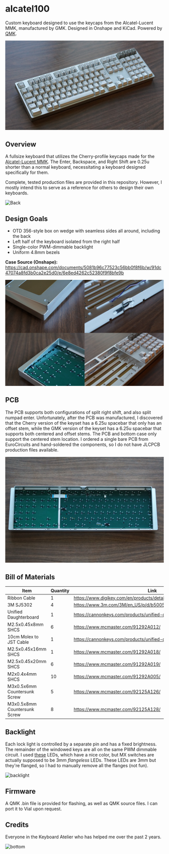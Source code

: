 # alcatel100

Custom keyboard designed to use the keycaps from the Alcatel-Lucent MMK, manufactured by GMK.
Designed in Onshape and KiCad.
Powered by [QMK](https://github.com/qmk/qmk_firmware).

![Front](https://github.com/nearestexit/alcatel100/blob/main/Pictures/Front.JPG)


## Overview
A fullsize keyboard that utilizes the Cherry-profile keycaps made for the [Alcatel-Lucent MMK](https://deskthority.net/viewtopic.php?t=23887).
The Enter, Backspace, and Right Shift are 0.25u shorter than a normal keyboard, necessitating a keyboard designed specifically for them.

Complete, tested production files are provided in this repository. However, I mostly intend this to serve as a reference for others to design their own keyboards.

![Back](https://github.com/nearestexit/alcatel100/blob/main/Pictures/back.JPG)

## Design Goals
- OTD 356-style box on wedge with seamless sides all around, including the back
- Left half of the keyboard isolated from the right half
- Single-color PWM-dimmable backlight
- Uniform 4.8mm bezels

**Case Source (Onshape):** https://cad.onshape.com/documents/5081b96c77523c56bb0f8f6b/w/91dc47074a8fd3b0ca2e25d0/e/6e8ed4262c52380f9f8bfe9b

![Combo](https://github.com/nearestexit/alcatel100/blob/main/Pictures/combo.png)

## PCB
The PCB supports both configurations of split right shift, and also split numpad enter. Unfortunately, after the PCB was manufactured, I discovered that the Cherry version of the keyset has a 6.25u spacebar that only has an offset stem, while the GMK version of the keyset has a 6.25u spacebar that supports both centered and offset stems. The PCB and bottom case only support the centered stem location.
I ordered a single bare PCB from EuroCircuits and hand-soldered the components, so I do not have JLCPCB production files available.

![PCB](https://github.com/nearestexit/alcatel100/blob/main/Pictures/PCB.JPG)

## Bill of Materials

| Item  | Quantity | Link |
| ------------- | ------------- | ------------- | 
| Ribbon Cable | 1 | https://www.digikey.com/en/products/detail/molex/0151660207/3281088 |
| 3M SJ5302 | 4  | https://www.3m.com/3M/en_US/p/d/b5005035183/ |
| Unified Daughterboard  | 1  | https://cannonkeys.com/products/unified-daughterboard-and-jst-cable |
| M2.5x0.45x8mm SHCS | 6  | https://www.mcmaster.com/91292A012/ |
| 10cm Molex to JST Cable | 1 | https://cannonkeys.com/products/unified-daughterboard-and-jst-cable |
| M2.5x0.45x16mm SHCS | 1 | https://www.mcmaster.com/91292A018/ |
| M2.5x0.45x20mm SHCS | 6 | https://www.mcmaster.com/91292A019/ |
| M2x0.4x4mm SHCS | 10 | https://www.mcmaster.com/91292A005/ |
| M3x0.5x6mm Countersunk Screw | 5 | https://www.mcmaster.com/92125A126/ |
| M3x0.5x8mm Countersunk Screw | 8 | https://www.mcmaster.com/92125A128/ |

## Backlight

Each lock light is controlled by a separate pin and has a fixed brightness. The remainder of the windowed keys are all on the same PWM dimmable circuit.
I used [these](https://www.digikey.com/en/products/detail/american-bright-optoelectronics-corporation/BL-B8141-TRS20A/22486924) LEDs, which have a nice color, but MX switches are actually supposed to be 3mm *flangeless* LEDs. These LEDs are 3mm but they're flanged, so I had to manually remove all the flanges (not fun).

![backlight](https://github.com/nearestexit/alcatel100/blob/main/Pictures/backlight.JPG)

## Firmware

A QMK .bin file is provided for flashing, as well as QMK source files. I can port it to Vial upon request.

## Credits

Everyone in the Keyboard Atelier who has helped me over the past 2 years.

![bottom](https://github.com/nearestexit/alcatel100/blob/main/Pictures/bottom.JPG)